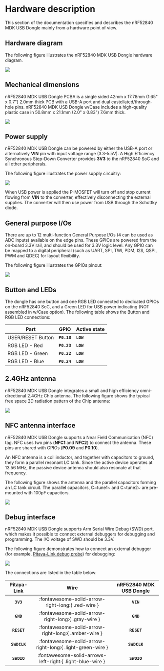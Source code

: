 # Hardware description

This section of the documentation specifies and describes the nRF52840 MDK USB Dongle mainly from a hardware point of view.

## Hardware diagram

The following figure illustrates the nRF52840 MDK USB Dongle hardware diagram.

[![](assets/images/nrf52840-mdk-usb-dongle-pinout.png)](assets/attachments/nrf52840-mdk-usb-dongle-pinout_v1_1.pdf)

## Mechanical dimensions

nRF52840 MDK USB Dongle PCBA is a single sided 42mm x 17.78mm (1.65" x 0.7") 2.0mm thick PCB with a USB-A port and dual castellated/through-hole pins. nRF52840 MDK USB Dongle w/Case includes a high-quality plastic case in 50.8mm x 21.1mm (2.0" x 0.83") 7.6mm thick.

![](assets/images/mechanical_specs.png)

## Power supply

nRF52840 MDK USB Dongle can be powered by either the USB-A port or alternatively __VIN__ pin with input voltage range (3.3-5.5V). A High Efficiency Synchronous Step-Down Converter provides __3V3__ to the nRF52840 SoC and all other peripherals.

The following figure illustrates the power supply circuitry:

![](assets/images/power_supply_circuitry.png)

When USB power is applied the P-MOSFET will turn off and stop current flowing from __VIN__ to the converter, effectively disconnecting the external supplies. The converter will then use power from USB through the Schottky diode.

## General purpose I/Os

There are up to 12 multi-function General Purpose I/Os (4 can be used as ADC inputs) available on the edge pins. These GPIOs are powered from the on-board 3.3V rail, and should be used for 3.3V logic level. Any GPIO can be mapped to a digital peripheral (such as UART, SPI, TWI, PDM, I2S, QSPI, PWM and QDEC) for layout flexibility.

The following figure illustrates the GPIOs pinout:

![](assets/images/gpio_pinout.png)

## Button and LEDs

The dongle has one button and one RGB LED connected to dedicated GPIOs on the nRF52840 SoC, and a Green LED for USB power indicating (NOT assembled in w/Case option). The following table shows the Button and RGB LED connections:

| Part              | GPIO        | Active state |
|-------------------|-------------|--------------|
| USER/RESET Button | __`P0.18`__ | __`LOW`__    |
| RGB LED - Red     | __`P0.23`__ | __`LOW`__    |
| RGB LED - Green   | __`P0.22`__ | __`LOW`__    |
| RGB LED - Blue    | __`P0.24`__ | __`LOW`__    |

## 2.4GHz antenna

nRF52840 MDK USB Dongle integrates a small and high efficiency omni-directional 2.4GHz Chip antenna. The following figure shows the typical free space 2D radiation pattern of the Chip antenna:

![](assets/images/antenna_2d_radiation_pattern.png)

## NFC antenna interface

nRF52840 MDK USB Dongle supports a Near Field Communication (NFC) tag. NFC uses two pins (__NFC1__ and __NFC2__) to connect the antenna. These pins are shared with GPIOs (__P0.09__ and __P0.10__).

An NFC antenna is a coil inductor, and together with capacitors to ground, they form a parallel resonant
LC tank. Since the active device operates at 13.56 MHz, the passive device antenna should also resonate at that frequency. 

The following figure shows the antenna and the parallel capacitors forming an LC tank circuit. The parallel capacitors, C~tune1~ and C~tune2~ are pre-mounted with 100pF capacitors.

![](assets/images/nfc_circuitry.png)

## Debug interface

nRF52840 MDK USB Dongle supports Arm Serial Wire Debug (SWD) port, which makes it possible to connect external debuggers for debugging and programming. The I/O voltage of SWD should be 3.3V.

The following figure demonstrates how to connect an external debugger (for example, [Pitaya-Link debug probe]) for debugging:

![](./assets/images/pitayalink_wiring.png)

The connections are listed in the table below:

| Pitaya-Link  | Wire                                                      | nRF52840 MDK USB Dongle |
|:------------:|:---------------------------------------------------------:|:-----------------------:|
| __`3V3`__    | :fontawesome-solid-arrow-right-long:{ .red-wire }         | __`VIN`__               |
| __`GND`__    | :fontawesome-solid-arrow-right-long:{ .gray-wire }        | __`GND`__               |
| __`RESET`__  | :fontawesome-solid-arrow-right-long:{ .amber-wire }       | __`RESET`__             |
| __`SWDCLK`__ | :fontawesome-solid-arrow-right-long:{ .light-green-wire } | __`SWDCLK`__            |
| __`SWDIO`__  | :fontawesome-solid-arrows-left-right:{ .light-blue-wire } | __`SWDIO`__             |

[Pitaya-Link debug probe]: https://makerdiary.com/products/pitaya-link
